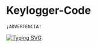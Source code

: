 # Keylogger-Code

``` 
¡ADVERTENCIA!
```

[![Typing SVG](https://readme-typing-svg.herokuapp.com?size=23&color=F70000&center=falso&vCenter=falso&lines=El+autor+de+este+Keylogger+;no+se+hace+responsable+;por+mal+uso+que+se+le+pueda+dar)](https://git.io/typing-svg)
